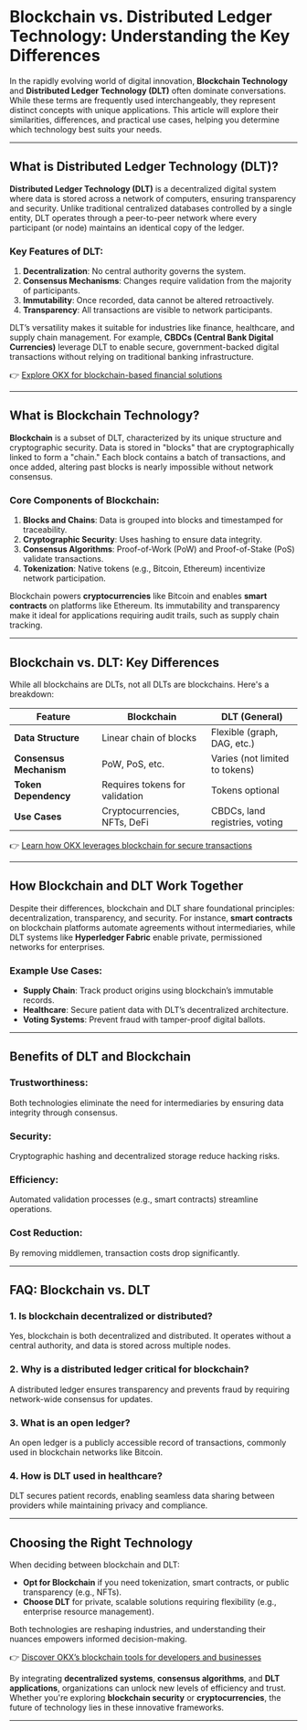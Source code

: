 # Blockchain vs. Distributed Ledger Technology: Understanding the Key Differences  

In the rapidly evolving world of digital innovation, **Blockchain Technology** and **Distributed Ledger Technology (DLT)** often dominate conversations. While these terms are frequently used interchangeably, they represent distinct concepts with unique applications. This article will explore their similarities, differences, and practical use cases, helping you determine which technology best suits your needs.  

---

## What is Distributed Ledger Technology (DLT)?  

**Distributed Ledger Technology (DLT)** is a decentralized digital system where data is stored across a network of computers, ensuring transparency and security. Unlike traditional centralized databases controlled by a single entity, DLT operates through a peer-to-peer network where every participant (or node) maintains an identical copy of the ledger.  

### Key Features of DLT:  
1. **Decentralization**: No central authority governs the system.  
2. **Consensus Mechanisms**: Changes require validation from the majority of participants.  
3. **Immutability**: Once recorded, data cannot be altered retroactively.  
4. **Transparency**: All transactions are visible to network participants.  

DLT’s versatility makes it suitable for industries like finance, healthcare, and supply chain management. For example, **CBDCs (Central Bank Digital Currencies)** leverage DLT to enable secure, government-backed digital transactions without relying on traditional banking infrastructure.  

👉 [Explore OKX for blockchain-based financial solutions](https://bit.ly/okx-bonus)  

---

## What is Blockchain Technology?  

**Blockchain** is a subset of DLT, characterized by its unique structure and cryptographic security. Data is stored in "blocks" that are cryptographically linked to form a "chain." Each block contains a batch of transactions, and once added, altering past blocks is nearly impossible without network consensus.  

### Core Components of Blockchain:  
1. **Blocks and Chains**: Data is grouped into blocks and timestamped for traceability.  
2. **Cryptographic Security**: Uses hashing to ensure data integrity.  
3. **Consensus Algorithms**: Proof-of-Work (PoW) and Proof-of-Stake (PoS) validate transactions.  
4. **Tokenization**: Native tokens (e.g., Bitcoin, Ethereum) incentivize network participation.  

Blockchain powers **cryptocurrencies** like Bitcoin and enables **smart contracts** on platforms like Ethereum. Its immutability and transparency make it ideal for applications requiring audit trails, such as supply chain tracking.  

---

## Blockchain vs. DLT: Key Differences  

While all blockchains are DLTs, not all DLTs are blockchains. Here's a breakdown:  

| Feature                | Blockchain                          | DLT (General)                     |  
|------------------------|-------------------------------------|-----------------------------------|  
| **Data Structure**     | Linear chain of blocks              | Flexible (graph, DAG, etc.)       |  
| **Consensus Mechanism**| PoW, PoS, etc.                     | Varies (not limited to tokens)    |  
| **Token Dependency**   | Requires tokens for validation      | Tokens optional                   |  
| **Use Cases**          | Cryptocurrencies, NFTs, DeFi        | CBDCs, land registries, voting    |  

👉 [Learn how OKX leverages blockchain for secure transactions](https://bit.ly/okx-bonus)  

---

## How Blockchain and DLT Work Together  

Despite their differences, blockchain and DLT share foundational principles: decentralization, transparency, and security. For instance, **smart contracts** on blockchain platforms automate agreements without intermediaries, while DLT systems like **Hyperledger Fabric** enable private, permissioned networks for enterprises.  

### Example Use Cases:  
- **Supply Chain**: Track product origins using blockchain’s immutable records.  
- **Healthcare**: Secure patient data with DLT’s decentralized architecture.  
- **Voting Systems**: Prevent fraud with tamper-proof digital ballots.  

---

## Benefits of DLT and Blockchain  

### **Trustworthiness**:  
Both technologies eliminate the need for intermediaries by ensuring data integrity through consensus.  

### **Security**:  
Cryptographic hashing and decentralized storage reduce hacking risks.  

### **Efficiency**:  
Automated validation processes (e.g., smart contracts) streamline operations.  

### **Cost Reduction**:  
By removing middlemen, transaction costs drop significantly.  

---

## FAQ: Blockchain vs. DLT  

### **1. Is blockchain decentralized or distributed?**  
Yes, blockchain is both decentralized and distributed. It operates without a central authority, and data is stored across multiple nodes.  

### **2. Why is a distributed ledger critical for blockchain?**  
A distributed ledger ensures transparency and prevents fraud by requiring network-wide consensus for updates.  

### **3. What is an open ledger?**  
An open ledger is a publicly accessible record of transactions, commonly used in blockchain networks like Bitcoin.  

### **4. How is DLT used in healthcare?**  
DLT secures patient records, enabling seamless data sharing between providers while maintaining privacy and compliance.  

---

## Choosing the Right Technology  

When deciding between blockchain and DLT:  
- **Opt for Blockchain** if you need tokenization, smart contracts, or public transparency (e.g., NFTs).  
- **Choose DLT** for private, scalable solutions requiring flexibility (e.g., enterprise resource management).  

Both technologies are reshaping industries, and understanding their nuances empowers informed decision-making.  

👉 [Discover OKX’s blockchain tools for developers and businesses](https://bit.ly/okx-bonus)  

By integrating **decentralized systems**, **consensus algorithms**, and **DLT applications**, organizations can unlock new levels of efficiency and trust. Whether you're exploring **blockchain security** or **cryptocurrencies**, the future of technology lies in these innovative frameworks.  

--- 
